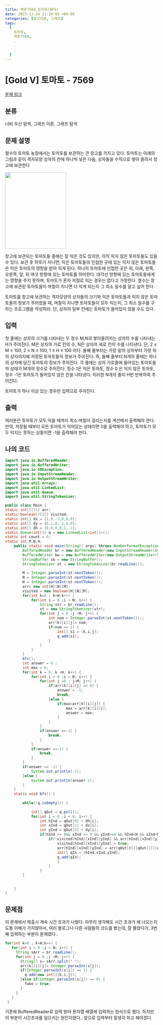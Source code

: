 ```yaml
---
title: 백준7569_토마토(BFS)
date: 2023-11-24 11:10:05 +09:00
categories: [알고리즘, 그래프]
tags:
  [
    토마토,
    백준7569,
    .
    .
    .
  ]
---
```


# [Gold V] 토마토 - 7569 

[문제 링크](https://www.acmicpc.net/problem/7569) 


## 분류

너비 우선 탐색, 그래프 이론, 그래프 탐색

## 문제 설명

 철수의 토마토 농장에서는 토마토를 보관하는 큰 창고를 가지고 있다. 토마토는 아래의 그림과 같이 격자모양 상자의 칸에 하나씩 넣은 다음, 상자들을 수직으로 쌓아 올려서 창고에 보관한다 

<p style="text-align: left;"><img alt="" src="https://u.acmicpc.net/c3f3343d-c291-40a9-9fe3-59f792a8cae9/Screen%20Shot%202021-06-22%20at%202.49.11%20PM.png" style="width: 201px; height: 252px;"></p>

<p>창고에 보관되는 토마토들 중에는 잘 익은 것도 있지만, 아직 익지 않은 토마토들도 있을 수 있다. 보관 후 하루가 지나면, 익은 토마토들의 인접한 곳에 있는 익지 않은 토마토들은 익은 토마토의 영향을 받아 익게 된다. 하나의 토마토에 인접한 곳은 위, 아래, 왼쪽, 오른쪽, 앞, 뒤 여섯 방향에 있는 토마토를 의미한다. 대각선 방향에 있는 토마토들에게는 영향을 주지 못하며, 토마토가 혼자 저절로 익는 경우는 없다고 가정한다. 철수는 창고에 보관된 토마토들이 며칠이 지나면 다 익게 되는지 그 최소 일수를 알고 싶어 한다.</p>

<p>토마토를 창고에 보관하는 격자모양의 상자들의 크기와 익은 토마토들과 익지 않은 토마토들의 정보가 주어졌을 때, 며칠이 지나면 토마토들이 모두 익는지, 그 최소 일수를 구하는 프로그램을 작성하라. 단, 상자의 일부 칸에는 토마토가 들어있지 않을 수도 있다.</p>

## 입력 

 <p>첫 줄에는 상자의 크기를 나타내는 두 정수 M,N과 쌓아올려지는 상자의 수를 나타내는 H가 주어진다. M은 상자의 가로 칸의 수, N은 상자의 세로 칸의 수를 나타낸다. 단, 2 ≤ M ≤ 100, 2 ≤ N ≤ 100, 1 ≤ H ≤ 100 이다. 둘째 줄부터는 가장 밑의 상자부터 가장 위의 상자까지에 저장된 토마토들의 정보가 주어진다. 즉, 둘째 줄부터 N개의 줄에는 하나의 상자에 담긴 토마토의 정보가 주어진다. 각 줄에는 상자 가로줄에 들어있는 토마토들의 상태가 M개의 정수로 주어진다. 정수 1은 익은 토마토, 정수 0 은 익지 않은 토마토, 정수 -1은 토마토가 들어있지 않은 칸을 나타낸다. 이러한 N개의 줄이 H번 반복하여 주어진다.</p>

<p>토마토가 하나 이상 있는 경우만 입력으로 주어진다.</p>

## 출력 

 <p>여러분은 토마토가 모두 익을 때까지 최소 며칠이 걸리는지를 계산해서 출력해야 한다. 만약, 저장될 때부터 모든 토마토가 익어있는 상태이면 0을 출력해야 하고, 토마토가 모두 익지는 못하는 상황이면 -1을 출력해야 한다.</p>

## 나의 코드



```java
import java.io.BufferedReader;
import java.io.BufferedWriter;
import java.io.IOException;
import java.io.InputStreamReader;
import java.io.OutputStreamWriter;
import java.util.Arrays;
import java.util.LinkedList;
import java.util.Queue;
import java.util.StringTokenizer;

public class Main {
static int[][][] arr;
static boolean[][][] visited;
static int[] dx = {1,0,-1,0,0,0};
static int[] dy = {0,1,0,-1,0,0};
static int[] dh = {0,0,0,0,1,-1};
static Queue<int[]> q = new LinkedList<int[]>();
static int count = 0;
static int M,N,H;
	public static void main(String[] args) throws NumberFormatException, IOException {
		BufferedReader br = new BufferedReader(new InputStreamReader(System.in));
		BufferedWriter bw = new BufferedWriter(new OutputStreamWriter(System.out));
		StringBuffer sb = new StringBuffer();
		StringTokenizer st = new StringTokenizer(br.readLine());
		
		M = Integer.parseInt(st.nextToken());
		N = Integer.parseInt(st.nextToken());
		H = Integer.parseInt(st.nextToken());
		arr= new int[H][N][M];
		visited = new boolean[H][N][M];
		for(int k=0 ; k<H;k++) {
			for(int i = 0 ;i < N; i++) {
				String str = br.readLine(); 
				st = new StringTokenizer(str);
				for(int j = 0 ;j <M; j++) {
					int num = Integer.parseInt(st.nextToken());;
					arr[k][i][j]= num;
					if(num == 1) {
						int[] s1 = {k,i,j};
						q.add(s1);
					}
				}
			}
		}
		bfs();
		int answer = 0 ;
		int max = 0;
		for(int k = 0; k <H; k++) {
			for(int i = 0 ;i < N; i++) {
				for(int j =0 ; j<M; j++) {
					if(arr[k][i][j] == 0) {
						answer = -1;
						break;
					}else {
						if(max<arr[k][i][j]) {
							max = arr[k][i][j];
							answer = max;
						}
					}
				}
				if(answer ==-1) {
					break;
				}
			}
			if(answer ==-1) {
				break;
			}
		}
		if(answer == -1) {
			System.out.println(-1);
		}else {
			System.out.println(answer-1);
		}
	}
	static void bfs() {
		
		while(!q.isEmpty()) {
			
			int[] qOut = q.poll();
			for(int i = 0 ;i < 6; i++) {
				int hInd = qOut[0] + dh[i];
				int xInd = qOut[1] + dx[i];
				int yInd = qOut[2] + dy[i];
				if(hInd >= 0&& xInd >= 0 && yInd>=0 && hInd<H && xInd<N && yInd<M) {
					if(!visited[hInd][xInd][yInd] && arr[hInd][xInd][yInd] == 0  ){
						visited[hInd][xInd][yInd] = true;
						arr[hInd][xInd][yInd] = arr[qOut[0]][qOut[1]][qOut[2]]+1;
						int[] qIn = {hInd,xInd,yInd};
						q.add(qIn);
						}
					}
				}
		}
		
		
	}
}

```

## 문제점 

 <p>이 문제에서 제출시 계속 시간 초과가 나왔다. 아무리 생각해도 시간 초과가 왜 나오는지 도통 이해가 가지않아서, 여러 블로그나 다른 사람들의 코드를 봤는데, 잘 몰랐다가, 3번째 입력하는 부분이 문제였다..</p>

 ``` java
 for(int k=0 ; k<H;k++) {
    for(int i = 0 ;i < N; i++) {
      String sArr = br.readLine();
      for(int j = 0 ;j <M; j++) {
        String[] s= sArr.split(" ");
        arr[k][i][j]= Integer.parseInt(s[j]);
        if(Integer.parseInt(s[j]) == 1) {
          q.add(new int[]{k,i,j});
        }else if(Integer.parseInt(s[j]) == 0) {
          fake = true;
        }
      }
    }
  }

 ```
 <p> 기존에 BufferedReader로 입력 받아 문자열 배열에 입력하는 방식으로 했다. 하지만 이 부분이 시간초과를 일으키는 원인이였다.. 앞으로 입력부터 잘생각 하고 해야겠다.</p>
